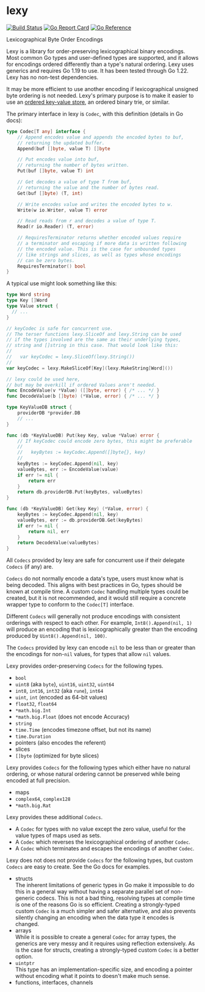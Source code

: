 # lexy

[![Build Status](https://github.com/phiryll/lexy/actions/workflows/test.yaml/badge.svg?branch=main)](https://github.com/phiryll/lexy/actions/workflows/test.yaml)
[![Go Report Card](https://goreportcard.com/badge/github.com/phiryll/lexy)](https://goreportcard.com/report/github.com/phiryll/lexy)
[![Go Reference](https://pkg.go.dev/badge/github.com/phiryll/lexy)](https://pkg.go.dev/github.com/phiryll/lexy)

Lexicographical Byte Order Encodings

Lexy is a library for order-preserving lexicographical binary encodings.
Most common Go types and user-defined types are supported,
and it allows for encodings ordered differently than a type's natural ordering.
Lexy uses generics and requires Go 1.19 to use. It has been tested through Go 1.22.
Lexy has no non-test dependencies.

It may be more efficient to use another encoding if lexicographical unsigned byte ordering is not needed.
Lexy's primary purpose is to make it easier to use an
[ordered key-value store](https://en.wikipedia.org/wiki/Ordered_Key-Value_Store),
an ordered binary trie, or similar.

The primary interface in lexy is `Codec`, with this definition (details in Go docs):

```go
type Codec[T any] interface {
    // Append encodes value and appends the encoded bytes to buf,
    // returning the updated buffer.
    Append(buf []byte, value T) []byte

    // Put encodes value into buf,
    // returning the number of bytes written.
    Put(buf []byte, value T) int

    // Get decodes a value of type T from buf,
    // returning the value and the number of bytes read.
    Get(buf []byte) (T, int)

    // Write encodes value and writes the encoded bytes to w.
    Write(w io.Writer, value T) error

    // Read reads from r and decodes a value of type T.
    Read(r io.Reader) (T, error)

    // RequiresTerminator returns whether encoded values require
    // a terminator and escaping if more data is written following
    // the encoded value. This is the case for unbounded types
    // like strings and slices, as well as types whose encodings
    // can be zero bytes.
    RequiresTerminator() bool
}
```

A typical use might look something like this:

```go
type Word string
type Key []Word
type Value struct {
  // ...
}

// keyCodec is safe for concurrent use.
// The terser functions lexy.SliceOf and lexy.String can be used
// if the types involved are the same as their underlying types,
// string and []string in this case. That would look like this:
//
//   var keyCodec = lexy.SliceOf(lexy.String())
//
var keyCodec = lexy.MakeSliceOf[Key](lexy.MakeString[Word]())

// lexy could be used here,
// but may be overkill if ordered Values aren't needed.
func EncodeValue(v *Value) ([]byte, error) { /* ... */ }
func DecodeValue(b []byte) (*Value, error) { /* ... */ }

type KeyValueDB struct {
    providerDB *provider.DB
    // ...
}

func (db *KeyValueDB) Put(key Key, value *Value) error {
    // If keyCodec could encode zero bytes, this might be preferable
    //
    //   keyBytes := keyCodec.Append([]byte{}, key)
    //
    keyBytes := keyCodec.Append(nil, key)
    valueBytes, err := EncodeValue(value)
    if err != nil {
        return err
    }
    return db.providerDB.Put(keyBytes, valueBytes)
}

func (db *KeyValueDB) Get(key Key) (*Value, error) {
    keyBytes := keyCodec.Append(nil, key)
    valueBytes, err := db.providerDB.Get(keyBytes)
    if err != nil {
        return nil, err
    }
    return DecodeValue(valueBytes)
}
```

All `Codecs` provided by lexy are safe for concurrent use if their delegate `Codecs` (if any) are.

`Codecs` do not normally encode a data's type, users must know what is being decoded.
This aligns with best practices in Go, types should be known at compile time.
A custom `Codec` handling multiple types could be created, but it is not recommended,
and it would still require a concrete wrapper type to conform to the `Codec[T]` interface.

Different `Codecs` will generally not produce encodings with consistent orderings with respect to each other.
For example, `Int8().Append(nil, 1)` will produce an encoding
that is lexicographically greater than the encoding produced by `Uint8().Append(nil, 100)`.

The `Codecs` provided by lexy can encode `nil` to be less than or greater than
the encodings for non-`nil` values, for types that allow `nil` values.

Lexy provides order-preserving `Codecs` for the following types.

* `bool`
* `uint8` (aka `byte`), `uint16`, `uint32`, `uint64`
* `int8`, `int16`, `int32` (aka `rune`), `int64`
* `uint`, `int` (encoded as 64-bit values)
* `float32`, `float64`
* `*math.big.Int`
* `*math.big.Float` (does not encode Accuracy)
* `string`
* `time.Time` (encodes timezone offset, but not its name)
* `time.Duration`
* pointers (also encodes the referent)
* slices
* `[]byte` (optimized for byte slices)

Lexy provides `Codecs` for the following types which either have no natural ordering,
or whose natural ordering cannot be preserved while being encoded at full precision.

* maps
* `complex64`, `complex128`
* `*math.big.Rat`

Lexy provides these additional `Codecs`.

* A `Codec` for types with no value except the zero value, useful for the value types of maps used as sets.
* A `Codec` which reverses the lexicographical ordering of another `Codec`.
* A `Codec` which terminates and escapes the encodings of another `Codec`.

Lexy does not does not provide `Codecs` for the following types, but custom `Codecs` are easy to create.
See the Go docs for examples.

* structs  
  The inherent limitations of generic types in Go make it impossible
  to do this in a general way without having a separate parallel set of non-generic codecs.
  This is not a bad thing, resolving types at compile time is one of the reasons Go is so efficient.
  Creating a strongly-typed custom `Codec` is a much simpler and safer alternative,
  and also prevents silently changing an encoding when the data type it encodes is changed.
* arrays  
  While it is possible to create a general `Codec` for array types,
  the generics are very messy and it requires using reflection extensively.
  As is the case for structs, creating a strongly-typed custom `Codec` is a better option.
* `uintptr`  
  This type has an implementation-specific size,
  and encoding a pointer without encoding what it points to doesn't make much sense.
* functions, interfaces, channels
